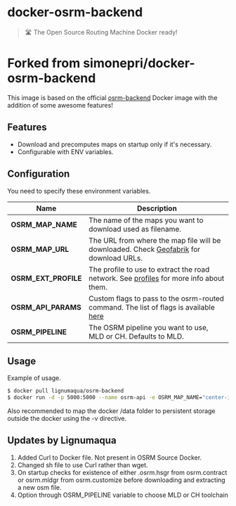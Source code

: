# docker-osrm-backend
> 🛣 The Open Source Routing Machine Docker ready!

# Forked from simonepri/docker-osrm-backend

This image is based on the official [osrm-backend](https://hub.docker.com/r/osrm/osrm-backend/) Docker image with the addition of some awesome features!

## Features
* Download and precomputes maps on startup only if it's necessary.
* Configurable with ENV variables.

## Configuration
You need to specify these environment variables.

 Name | Description
------|-------------
**OSRM_MAP_NAME** | The name of the maps you want to download used as filename.
**OSRM_MAP_URL** | The URL from where the map file will be downloaded. Check [Geofabrik](http://download.geofabrik.de/) for download URLs.
**OSRM_EXT_PROFILE** | The profile to use to extract the road network. See [profiles](https://github.com/Project-OSRM/osrm-backend/wiki/Profiles) for more info about them.
**OSRM_API_PARAMS** | Custom flags to pass to the osrm-routed command. The list of flags is available [here](https://github.com/Project-OSRM/osrm-backend/blob/8aa93f32ccd02ed3cdde2429715cdc9366be87f3/features/options/routed/help.feature#L10)
**OSRM_PIPELINE** | The OSRM pipeline you want to use, MLD or CH. Defaults to MLD.

## Usage
Example of usage.

```bash
$ docker pull lignumaqua/osrm-backend
$ docker run -d -p 5000:5000 --name osrm-api -e OSRM_MAP_NAME="center-italy" -e OSRM_MAP_URL="http://download.geofabrik.de/europe/italy/centro-latest.osm.pbf" -e OSRM_EXT_PROFILE="car" -e OSRM_API_PARAMS="--port 5000" lignumaqua/osrm-backend:latest OSRM_PIPELINE="MLD" lignumaqua/osrm-backend:latest
```

Also recommended to map the docker /data folder to persistent storage outside the docker using the -v directive.

## Updates by Lignumaqua

1. Added Curl to Docker file. Not present in OSRM Source Docker.
2. Changed sh file to use Curl rather than wget.
3. On startup checks for existence of either .osrm.hsgr from osrm.contract or osrm.mldgr from osrm.customize before downloading and extracting a new osm file. 
4. Option through OSRM_PIPELINE variable to choose MLD or CH toolchain
